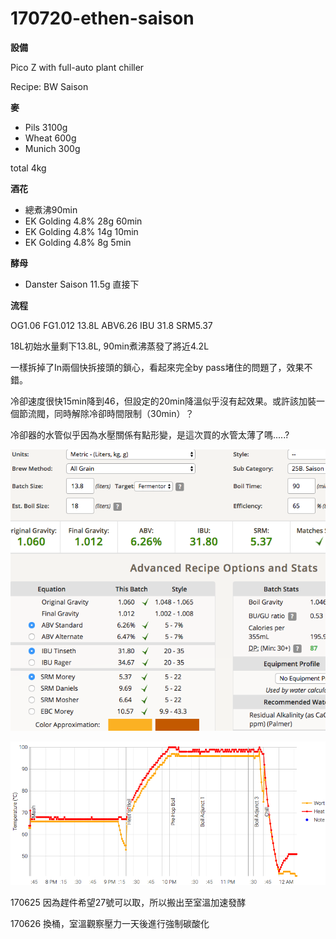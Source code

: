 # 170720-ethen-saison

**設備**

Pico Z with full-auto plant chiller

Recipe: BW Saison

**麥**

* Pils 3100g
* Wheat 600g
* Munich 300g

total 4kg

**酒花**

* 總煮沸90min
* EK Golding 4.8% 28g 60min
* EK Golding 4.8% 14g 10min
* EK Golding 4.8% 8g 5min

**酵母**
 
* Danster Saison 11.5g 直接下

**流程**

OG1.06 FG1.012 13.8L ABV6.26 IBU 31.8 SRM5.37

18L初始水量剩下13.8L, 90min煮沸蒸發了將近4.2L

一樣拆掉了In兩個快拆接頭的鎖心，看起來完全by pass堵住的問題了，效果不錯。  

冷卻速度很快15min降到46，但設定的20min降溫似乎沒有起效果。或許該加裝一個節流閥，同時解除冷卻時間限制（30min）？  

冷卻器的水管似乎因為水壓關係有點形變，是這次買的水管太薄了嗎.....?

![](../img/test52.png)

![](../img/test53.png)

170625 因為趕件希望27號可以取，所以搬出至室溫加速發酵

170626 換桶，室溫觀察壓力一天後進行強制碳酸化